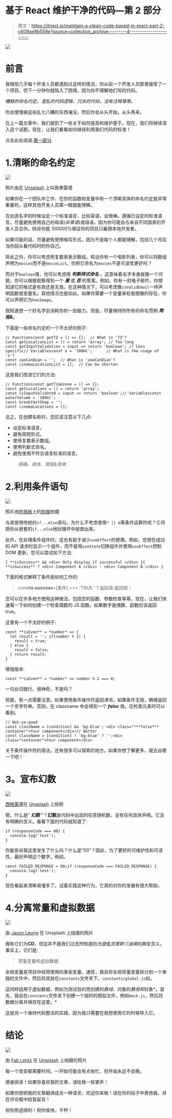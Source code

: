 # 基于 React 维护干净的代码—第 2 部分

> 原文：<https://itnext.io/maintain-a-clean-code-based-in-react-part-2-c609ae9b559e?source=collection_archive---------4----------------------->

![](img/14c4252d929811dc16b0a6065f572039.png)

# **前言**

我相信几乎每个开发人员都遇到过这样的情况，你从前一个开发人员那里接受了一个项目，但下一分钟你就陷入了困境，因为你不理解他们写的代码。

*糟糕的命名约定，混乱的代码逻辑，冗余的代码，没有注释等等。*

你会慢慢被这些乱七八糟的东西淹没，然后你会从头开始，从头再来。

在上一篇文章中，我们提到了一些关于如何提高和维护基于。现在，我们将继续深入这个话题。现在，让我们看看如何继续利用我们代码的标准！

点击此处阅读:[第一部分](https://unicorn-sky.medium.com/maintain-a-clean-code-based-in-react-26681019448)

# 1.清晰的命名约定

![](img/3ce1573e4c30e1e91c0e928683683d79.png)

照片由[在](https://unsplash.com/@callmefred?utm_source=unsplash&utm_medium=referral&utm_content=creditCopyText) [Unsplash](https://unsplash.com/s/photos/standard?utm_source=unsplash&utm_medium=referral&utm_content=creditCopyText) 上叫我弗雷德

如果你在一个团队中工作，在你的函数和变量中有一个清晰具体的命名约定是非常重要的，这样其他开发人员第一眼就能理解。

在创造名字的时候设定一个标准语言，比如英语，会很棒。遵循已设定的标准语言。尽量避免使用自己的母语(*非英语*)或母语，因为你可能会与来自不同国家的开发人员合作。除非你能 100000%保证你的项目只雇佣本地开发者。

如果可能的话，尽量避免使用缩写形式，因为不是每个人都能理解，包括几个月后当你回头看代码时的你自己。

除此之外，你可以考虑用复数来表示数组。假设你有一个电影列表，你可以将数组声明为`movies`而不是`movieList`。你把它命名为`movies`不是可读性更好吗？

而对于`boolean`值，也可以考虑用 ***判断样式命名*** 。这意味着名字本身就像一个问题，你可以根据观察得到一个 ***是*** 或 ***否*** 的答案。例如，你有一封电子邮件，你想知道它的格式是有效还是无效。在这种情况下，可以考虑像`isValidEmail`一样声明函数或变量名。其他情况也是如此。如果你需要一个变量来检查图像的存在，你可以声明它为`hasImage`。

我知道想一个好名字会消耗你的一些脑力。但是，尽量保持你所有的命名惯例 ***简短&***。

下面是一些命名约定的一个不太好的例子:

```
// Functionsconst getTZ = () => {};  // What is 'TZ'?
const getLocationList = () = return 'array'; // Too long
const getInputValidation = input => return 'boolean'; // Less specific// Variablesconst x = '100ml';      // What is the usage of 'x'?
const zaoCanDian = '';  // What is 'zaoCanDian'? 
const cinemaLocationList = [];  // Can be shorten
```

这是我们改进它们的方法:

```
// Functionsconst getTimezone = () => {};
const getLocations = () = return 'array'; 
const isInputValidated = input => return 'boolean';// Variablesconst waterVolume = '100ml';
const breakfastShop = '';
const cinemaLocations = [];
```

总之，在创建名称时，您应该注意以下几点:

*   设定标准语言。
*   避免简短形式。
*   使用复数表示数组。
*   使用判断式命名。
*   避免使用不符合语言标准的语言。

> *明确、具体、简短&简单*

# 2.利用条件语句

![](img/2270736fc914da1f31316ded87d795b7.png)

照片由[防溅板](https://unsplash.com/s/photos/yes-or-no?utm_source=unsplash&utm_medium=referral&utm_content=creditCopyText)上的[刻痕](https://unsplash.com/@jannerboy62?utm_source=unsplash&utm_medium=referral&utm_content=creditCopyText)拍摄

与其使用传统的`if...else`语句，为什么不考虑使用`? || &`等条件运算符呢？它将把你从嵌套的`if...else`地狱循环中拯救出来。

此外，在处理条件组件时，这也有助于减少`useEffect`的使用。例如，您想在成功的 API 请求时显示一个组件，而不是用`useState`切换组件并使用`useEffect`控制 DOM 更新，您可以尝试如下方法:

```
{ **isSuccess** && <div> Only display if successful </div> }{ **isSuccess** ? <div> Component A </div> : <div> Component B </div> }
```

下面的格式解释了条件是如何工作的:

> const**is success**=[条件] === 'TRUE '？返回真:返回假；

您可以在许多地方使用这种做法，包括您的函数、参数检查等等。现在，让我们快速看一下如何创建一个检查偶数的 JS 函数。如果数字是偶数，函数应该返回 true。

这里有一个不太好的例子:

```
const **isEven** = *number* => {
  let result = ''; if(number % 2) {
    result = true;
  } else {
    result = false;
  } return result;
}
```

增强版本:

```
const **isEven** = *number* => number % 2 === 0; 
```

一句台词就行。很神奇，不是吗？

但是，有一点需要注意。如果使用条件操作符返回*类名*，如果条件无效，确保返回一个空字符串。否则，在 classname 中会得到一个 ***false*** 值，在检查元素时可以看到。

```
// Not-so-good
const className = [condition] && 'bg-blue'; <div class="***false*** container">Your component</div>// Better
const className = [condition] ? 'bg-blue' ? '';<div class="container">Your component</div>
```

关于条件操作符的用法，还有很多可以探索的地方。如果你想了解更多，就去谷歌一下吧！

# **3。宣布幻数**

![](img/4fe61c136e3de5016e69453cf433c703.png)

[西格蒙德](https://unsplash.com/@sigmund?utm_source=unsplash&utm_medium=referral&utm_content=creditCopyText)在 [Unsplash](https://unsplash.com/s/photos/numbers?utm_source=unsplash&utm_medium=referral&utm_content=creditCopyText) 上拍照

嗯，什么是“ ***幻数*** ”？**幻数**是代码中出现的任意随机数，没有任何具体声明。它没有明确的含义。看看下面的代码就知道了:

```
if (responseCode === 00) {
  console.log('test');
}
```

你能告诉我这里发生了什么吗？什么是“00”？因此，为了更好的可维护性和可读性，最好声明这个数字。例如。

```
const FAILED_RESPONSE = 00;if (responseCode === FAILED_RESPONSE) {
  console.log('test');
}
```

现在看起来清晰易懂多了。试着实践这种行为，它真的对你的发展有很大帮助。

# 4.分离常量和虚拟数据

![](img/381f2f25f805613b2095d6ec3e10bea4.png)

由 [Jason Leung](https://unsplash.com/@ninjason) 在 Unsplash 上拍摄的照片

我称它们为**CD**，但这并不是我们过去所知道的*光盘*或*克里斯汀迪奥*的典型含义。事实上，它们是:

> 常量变量和虚拟数据

全局变量是项目中经常使用的某些变量。通常，我会将全局常量变量拆分到一个单独的文件中，然后将其放在`constants`文件夹下。`constants/global.js`如。

这同样适用于虚拟数据，例如为测试目的而创建的*数组*、对象的*数组和*对象*。首先，我会在`constants`文件夹下创建一个临时的模拟文件，例如`mock.js`，然后将数据分离并保存在这里。*

这是另一个保持代码整洁的实践，因为我只需要在我想使用它的时候导入它。

# 结论

![](img/08de6ba567b1c0cbc2f231d16ae1fd23.png)

由 [Fab Lentz](https://unsplash.com/@fossy?utm_source=unsplash&utm_medium=referral&utm_content=creditCopyText) 在 [Unsplash](https://unsplash.com/s/photos/clear-name?utm_source=unsplash&utm_medium=referral&utm_content=creditCopyText) 上拍摄的照片

每一个改变都需要时间。一开始可能会有点匆忙，但开始永远不会晚。

感谢阅读！如果你喜欢我的文章，请给我一些掌声！

如果你想把我的文章翻译成另一种语言，欢迎你来做！请在你的帖子中表扬我，并在评论框中给我留言！

祝你旅途顺利！祝你愉快，干杯！